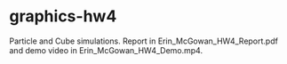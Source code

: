 # graphics-hw4

Particle and Cube simulations. Report in Erin_McGowan_HW4_Report.pdf and demo video in Erin_McGowan_HW4_Demo.mp4.
